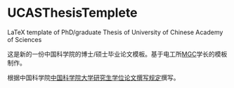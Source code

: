 UCASThesisTemplete
==================

LaTeX template of PhD/graduate Thesis of University of Chinese Academy of Sciences

这是新的一份中国科学院的博士/硕士毕业论文模板。基于电工所[MGC](http://code.google.com/p/cas-lyx-template/)学长的模板制作。

根据中国科学院[中国科学院大学研究生学位论文撰写规定](http://www.gucas.ac.cn/site/82?u=60473)撰写。
